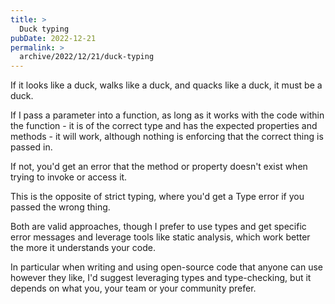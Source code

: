 ```yaml
---
title: >
  Duck typing
pubDate: 2022-12-21
permalink: >
  archive/2022/12/21/duck-typing
---
```


If it looks like a duck, walks like a duck, and quacks like a duck, it must be a duck.

If I pass a parameter into a function, as long as it works with the code within the function - it is of the correct type and has the expected properties and methods - it will work, although nothing is enforcing that the correct thing is passed in.

If not, you'd get an error that the method or property doesn't exist when trying to invoke or access it.

This is the opposite of strict typing, where you'd get a Type error if you passed the wrong thing.

Both are valid approaches, though I prefer to use types and get specific error messages and leverage tools like static analysis, which work better the more it understands your code.

In particular when writing and using open-source code that anyone can use however they like, I'd suggest leveraging types and type-checking, but it depends on what you, your team or your community prefer.
